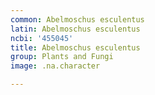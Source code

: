 ```yaml
---
common: Abelmoschus esculentus
latin: Abelmoschus esculentus
ncbi: '455045'
title: Abelmoschus esculentus
group: Plants and Fungi
image: .na.character

---
```

